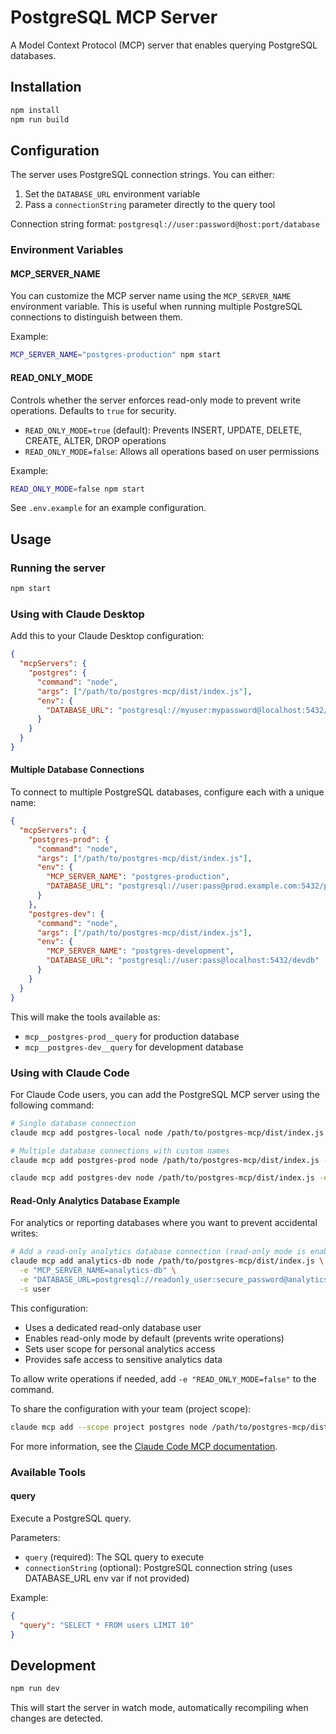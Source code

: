 # PostgreSQL MCP Server

A Model Context Protocol (MCP) server that enables querying PostgreSQL databases.

## Installation

```bash
npm install
npm run build
```

## Configuration

The server uses PostgreSQL connection strings. You can either:

1. Set the `DATABASE_URL` environment variable
2. Pass a `connectionString` parameter directly to the query tool

Connection string format: `postgresql://user:password@host:port/database`

### Environment Variables

#### MCP_SERVER_NAME
You can customize the MCP server name using the `MCP_SERVER_NAME` environment variable. This is useful when running multiple PostgreSQL connections to distinguish between them.

Example:
```bash
MCP_SERVER_NAME="postgres-production" npm start
```

#### READ_ONLY_MODE
Controls whether the server enforces read-only mode to prevent write operations. Defaults to `true` for security.

- `READ_ONLY_MODE=true` (default): Prevents INSERT, UPDATE, DELETE, CREATE, ALTER, DROP operations
- `READ_ONLY_MODE=false`: Allows all operations based on user permissions

Example:
```bash
READ_ONLY_MODE=false npm start
```

See `.env.example` for an example configuration.

## Usage

### Running the server

```bash
npm start
```

### Using with Claude Desktop

Add this to your Claude Desktop configuration:

```json
{
  "mcpServers": {
    "postgres": {
      "command": "node",
      "args": ["/path/to/postgres-mcp/dist/index.js"],
      "env": {
        "DATABASE_URL": "postgresql://myuser:mypassword@localhost:5432/mydb"
      }
    }
  }
}
```

#### Multiple Database Connections

To connect to multiple PostgreSQL databases, configure each with a unique name:

```json
{
  "mcpServers": {
    "postgres-prod": {
      "command": "node",
      "args": ["/path/to/postgres-mcp/dist/index.js"],
      "env": {
        "MCP_SERVER_NAME": "postgres-production",
        "DATABASE_URL": "postgresql://user:pass@prod.example.com:5432/proddb"
      }
    },
    "postgres-dev": {
      "command": "node",
      "args": ["/path/to/postgres-mcp/dist/index.js"],
      "env": {
        "MCP_SERVER_NAME": "postgres-development",
        "DATABASE_URL": "postgresql://user:pass@localhost:5432/devdb"
      }
    }
  }
}
```

This will make the tools available as:
- `mcp__postgres-prod__query` for production database
- `mcp__postgres-dev__query` for development database

### Using with Claude Code

For Claude Code users, you can add the PostgreSQL MCP server using the following command:

```bash
# Single database connection
claude mcp add postgres-local node /path/to/postgres-mcp/dist/index.js -e DATABASE_URL=postgresql://user:pass@localhost:5432/mydb

# Multiple database connections with custom names
claude mcp add postgres-prod node /path/to/postgres-mcp/dist/index.js -e MCP_SERVER_NAME=postgres-production -e DATABASE_URL=postgresql://user:pass@prod.example.com:5432/proddb

claude mcp add postgres-dev node /path/to/postgres-mcp/dist/index.js -e MCP_SERVER_NAME=postgres-development -e DATABASE_URL=postgresql://user:pass@localhost:5432/devdb
```

#### Read-Only Analytics Database Example

For analytics or reporting databases where you want to prevent accidental writes:

```bash
# Add a read-only analytics database connection (read-only mode is enabled by default)
claude mcp add analytics-db node /path/to/postgres-mcp/dist/index.js \
  -e "MCP_SERVER_NAME=analytics-db" \
  -e "DATABASE_URL=postgresql://readonly_user:secure_password@analytics.example.com:5432/analytics_db" \
  -s user
```

This configuration:
- Uses a dedicated read-only database user
- Enables read-only mode by default (prevents write operations)
- Sets user scope for personal analytics access
- Provides safe access to sensitive analytics data

To allow write operations if needed, add `-e "READ_ONLY_MODE=false"` to the command.

To share the configuration with your team (project scope):
```bash
claude mcp add --scope project postgres node /path/to/postgres-mcp/dist/index.js -e DATABASE_URL=postgresql://user:pass@localhost:5432/mydb
```

For more information, see the [Claude Code MCP documentation](https://docs.anthropic.com/en/docs/claude-code/mcp).

### Available Tools

#### query

Execute a PostgreSQL query.

Parameters:
- `query` (required): The SQL query to execute
- `connectionString` (optional): PostgreSQL connection string (uses DATABASE_URL env var if not provided)

Example:
```json
{
  "query": "SELECT * FROM users LIMIT 10"
}
```

## Development

```bash
npm run dev
```

This will start the server in watch mode, automatically recompiling when changes are detected.